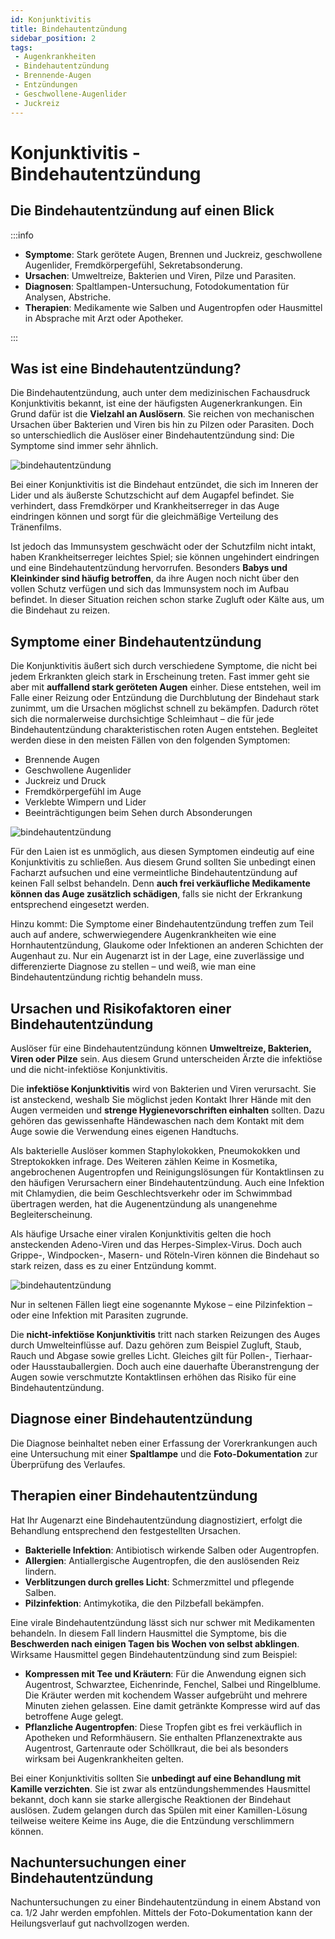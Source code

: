 ```yaml
---
id: Konjunktivitis
title: Bindehautentzündung
sidebar_position: 2
tags:
 - Augenkrankheiten
 - Bindehautentzündung
 - Brennende-Augen
 - Entzündungen
 - Geschwollene-Augenlider
 - Juckreiz
---
```


# Konjunktivitis - Bindehautentzündung 

## Die Bindehautentzündung auf einen Blick

:::info

- **Symptome**: Stark gerötete Augen, Brennen und Juckreiz, geschwollene Augenlider, Fremdkörpergefühl, Sekretabsonderung.
- **Ursachen**: Umweltreize, Bakterien und Viren, Pilze und Parasiten.
- **Diagnosen**: Spaltlampen-Untersuchung, Fotodokumentation für Analysen, Abstriche.
- **Therapien**: Medikamente wie Salben und Augentropfen oder Hausmittel in Absprache mit Arzt oder Apotheker.

:::

## Was ist eine Bindehautentzündung?

Die Bindehautentzündung, auch unter dem medizinischen Fachausdruck  Konjunktivitis bekannt, ist eine der häufigsten Augenerkrankungen. Ein Grund dafür ist die **Vielzahl an Auslösern**. Sie reichen von mechanischen Ursachen über Bakterien und Viren bis hin zu Pilzen oder Parasiten. Doch so unterschiedlich die Auslöser einer Bindehautentzündung sind: Die Symptome sind immer sehr ähnlich.

![bindehautentzündung](https://www.blickcheck.de/wp-content/uploads/2017/04/hi_bindehautentzuendung-1.jpg)

Bei einer Konjunktivitis ist die Bindehaut entzündet, die sich im Inneren der Lider und als äußerste Schutzschicht auf dem Augapfel befindet. Sie verhindert, dass Fremdkörper und Krankheitserreger in das Auge eindringen können und sorgt für die gleichmäßige Verteilung des Tränenfilms.

Ist jedoch das Immunsystem geschwächt oder der Schutzfilm nicht intakt, haben Krankheitserreger leichtes Spiel; sie können ungehindert  eindringen und eine Bindehautentzündung hervorrufen. Besonders **Babys und Kleinkinder sind häufig betroffen**, da ihre Augen noch nicht über den vollen Schutz verfügen und sich das Immunsystem noch im Aufbau befindet. In dieser Situation reichen schon starke Zugluft oder Kälte aus, um die Bindehaut zu reizen.

## Symptome einer Bindehautentzündung

Die Konjunktivitis äußert sich durch verschiedene Symptome, die nicht bei jedem Erkrankten gleich stark in Erscheinung treten. Fast immer geht sie aber mit **auffallend stark geröteten Augen** einher. Diese entstehen, weil im Falle einer Reizung oder Entzündung die Durchblutung der Bindehaut stark zunimmt, um die Ursachen möglichst schnell zu bekämpfen. Dadurch rötet sich die normalerweise durchsichtige Schleimhaut – die für jede Bindehautentzündung charakteristischen roten Augen entstehen. Begleitet werden diese in den meisten Fällen von den  folgenden Symptomen:

- Brennende Augen
- Geschwollene Augenlider
- Juckreiz und Druck
- Fremdkörpergefühl im Auge
- Verklebte Wimpern und Lider
- Beeinträchtigungen beim Sehen durch Absonderungen

![bindehautentzündung](https://www.blickcheck.de/wp-content/uploads/2017/04/hi_bindehautentzuendung-2.jpg)

Für den Laien ist es unmöglich, aus diesen Symptomen eindeutig auf eine Konjunktivitis zu schließen. Aus diesem Grund sollten Sie unbedingt einen Facharzt aufsuchen und eine vermeintliche Bindehautentzündung auf keinen Fall selbst behandeln. Denn **auch frei verkäufliche Medikamente können das Auge zusätzlich schädigen**, falls sie nicht der Erkrankung entsprechend eingesetzt werden.

Hinzu kommt: Die Symptome einer Bindehautentzündung treffen zum Teil auch auf andere, schwerwiegendere Augenkrankheiten wie eine Hornhautentzündung, Glaukome oder Infektionen an anderen Schichten der Augenhaut zu. Nur ein Augenarzt ist in der Lage, eine zuverlässige und differenzierte Diagnose zu stellen – und weiß, wie man eine Bindehautentzündung richtig behandeln muss.



## Ursachen und Risikofaktoren einer Bindehautentzündung 

Auslöser für eine Bindehautentzündung können **Umweltreize, Bakterien, Viren oder Pilze** sein. Aus diesem Grund unterscheiden Ärzte die infektiöse und die nicht-infektiöse Konjunktivitis.

Die **infektiöse Konjunktivitis** wird von Bakterien und Viren verursacht. Sie ist ansteckend, weshalb Sie möglichst jeden Kontakt Ihrer Hände mit den Augen vermeiden und **strenge Hygienevorschriften einhalten** sollten. Dazu gehören das gewissenhafte Händewaschen nach dem Kontakt  mit dem Auge sowie die Verwendung eines eigenen Handtuchs.

Als bakterielle Auslöser kommen Staphylokokken, Pneumokokken und  Streptokokken infrage. Des Weiteren zählen Keime in Kosmetika,  angebrochenen Augentropfen und Reinigungslösungen für Kontaktlinsen zu  den häufigen Verursachern einer Bindehautentzündung. Auch eine Infektion mit Chlamydien, die beim Geschlechtsverkehr oder im Schwimmbad  übertragen werden, hat die Augenentzündung als unangenehme  Begleiterscheinung.

Als häufige Ursache einer viralen Konjunktivitis gelten die hoch  ansteckenden Adeno-Viren und das Herpes-Simplex-Virus. Doch auch  Grippe-, Windpocken-, Masern- und Röteln-Viren können die Bindehaut so  stark reizen, dass es zu einer Entzündung kommt.

![bindehautentzündung](https://www.blickcheck.de/wp-content/uploads/2017/04/hi_bindehautentzuendung-3.jpg)

Nur in seltenen Fällen liegt eine sogenannte Mykose – eine Pilzinfektion – oder eine Infektion mit Parasiten zugrunde.

Die **nicht-infektiöse Konjunktivitis** tritt nach starken Reizungen des Auges durch Umwelteinflüsse auf. Dazu gehören zum Beispiel Zugluft, Staub, Rauch und Abgase sowie grelles Licht. Gleiches  gilt für Pollen-, Tierhaar- oder Hausstauballergien. Doch auch eine dauerhafte Überanstrengung der Augen sowie verschmutzte Kontaktlinsen erhöhen das Risiko für eine Bindehautentzündung.



## Diagnose einer Bindehautentzündung 

Die Diagnose beinhaltet neben einer Erfassung der Vorerkrankungen auch eine Untersuchung mit einer **Spaltlampe** und die **Foto-Dokumentation** zur Überprüfung des Verlaufes. 



## Therapien einer Bindehautentzündung 

Hat Ihr Augenarzt eine Bindehautentzündung diagnostiziert, erfolgt die Behandlung entsprechend den festgestellten Ursachen.

- **Bakterielle Infektion**: Antibiotisch wirkende Salben oder Augentropfen.
- **Allergien**: Antiallergische Augentropfen, die den auslösenden Reiz lindern.
- **Verblitzungen durch grelles Licht**: Schmerzmittel und pflegende Salben.
- **Pilzinfektion**: Antimykotika, die den Pilzbefall bekämpfen.

Eine virale Bindehautentzündung lässt sich nur schwer mit Medikamenten behandeln. In diesem Fall lindern Hausmittel die Symptome,  bis die **Beschwerden nach einigen Tagen bis Wochen von selbst abklingen**. Wirksame Hausmittel gegen Bindehautentzündung sind zum Beispiel:

- **Kompressen mit Tee und Kräutern**: Für die Anwendung eignen sich Augentrost, Schwarztee, Eichenrinde, Fenchel, Salbei und  Ringelblume. Die Kräuter werden mit kochendem Wasser aufgebrüht und  mehrere Minuten ziehen gelassen. Eine damit getränkte Kompresse wird auf das betroffene Auge gelegt.
- **Pflanzliche Augentropfen**: Diese Tropfen gibt es  frei verkäuflich in Apotheken und Reformhäusern. Sie enthalten  Pflanzenextrakte aus Augentrost, Gartenraute oder Schöllkraut, die bei  als besonders wirksam bei Augenkrankheiten gelten.

Bei einer Konjunktivitis sollten Sie **unbedingt auf eine Behandlung mit Kamille verzichten**. Sie ist zwar als entzündungshemmendes Hausmittel bekannt, doch kann sie starke allergische Reaktionen der Bindehaut auslösen. Zudem gelangen durch das Spülen mit einer Kamillen-Lösung teilweise weitere Keime ins Auge, die die Entzündung verschlimmern können.



## Nachuntersuchungen einer Bindehautentzündung

Nachuntersuchungen zu einer Bindehautentzündung in einem Abstand von ca. 1/2 Jahr werden empfohlen. Mittels der Foto-Dokumentation kann der Heilungsverlauf gut nachvollzogen werden. 

